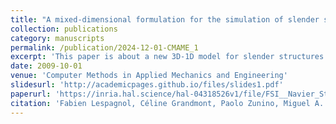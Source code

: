 ```yaml
---
title: "A mixed-dimensional formulation for the simulation of slender structures immersed in an incompressible flow"
collection: publications
category: manuscripts
permalink: /publication/2024-12-01-CMAME_1
excerpt: 'This paper is about a new 3D-1D model for slender structures immersed in three dimensional flow.'
date: 2009-10-01
venue: 'Computer Methods in Applied Mechanics and Engineering'
slidesurl: 'http://academicpages.github.io/files/slides1.pdf'
paperurl: 'https://inria.hal.science/hal-04318526v1/file/FSI__Navier_Stokes___3D1D-18.pdf'
citation: 'Fabien Lespagnol, Céline Grandmont, Paolo Zunino, Miguel A. Fernández (2024). &quot; A mixed-dimensional formulation for the simulation of slender structures immersed in an incompressible flow.&quot; <i> Computer Methods in Applied Mechanics and Engineering </i>.'
---
```

